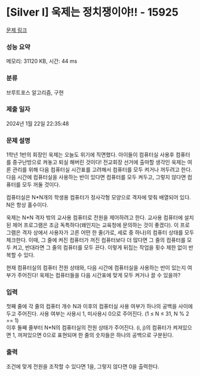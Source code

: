 # [Silver I] 욱제는 정치쟁이야!! - 15925 

[문제 링크](https://www.acmicpc.net/problem/15925) 

### 성능 요약

메모리: 31120 KB, 시간: 44 ms

### 분류

브루트포스 알고리즘, 구현

### 제출 일자

2024년 1월 22일 22:35:48

### 문제 설명

<p>1학년 1반의 회장인 욱제는 오늘도 위기에 직면했다. 아이들이 컴퓨터실 사용후 컴퓨터를 중구난방으로 켜놓고 퇴실 해버린 것이다! 전교회장 선거에 출마할 생각인 욱제는 여론 관리를 위해 다음 컴퓨터실 시간표를 고려해서 컴퓨터를 모두 켜거나 꺼두려고 한다. 다음 시간에 컴퓨터실을 사용하는 반이 있다면 컴퓨터를 모두 켜두고, 그렇지 않다면 컴퓨터를 모두 꺼둘 것이다.</p>

<p>컴퓨터실은 N*N개의 학생용 컴퓨터가 정사각형 모양으로 격자에 맞춰 배열되어 있다. N은 항상 홀수이다.</p>

<p>욱제는 N*N 격자 밖의 교사용 컴퓨터로 전원을 제어하려고 한다. 교사용 컴퓨터에 설치된 제어 프로그램은 조금 독특하다(왜인지는 교육청에 문의하는 것이 좋겠다). 이 프로그램은 격자 상에서 사용자가 고른 어떤 한 줄(가로, 세로 중 하나)의 컴퓨터 상태를 모두 체크한다. 이때, 그 줄에 켜진 컴퓨터가 꺼진 컴퓨터보다 더 많다면 그 줄의 컴퓨터를 모두 켜고, 반대라면 그 줄의 컴퓨터를 모두 끈다. 이렇게 뒤집는 작업을 횟수 제한 없이 반복할 수 있다.</p>

<p>현재 컴퓨터실의 컴퓨터 전원 상태와, 다음 시간에 컴퓨터실을 사용하는 반이 있는지 여부가 주어진다! 욱제는 컴퓨터들을 다음 시간표에 맞게 모두 켜거나 끌 수 있을까?</p>

### 입력 

 <p>첫째 줄에 각 줄의 컴퓨터 개수 N과 이후의 컴퓨터실 사용 여부가 하나의 공백을 사이에 두고 주어진다. 사용 여부는 사용시 1, 미사용시 0으로 주어진다. (1 ≤ N ≤ 31, N % 2 == 1)<br>
이후 둘째 줄부터 N*N의 컴퓨터실의 전원 상태가 주어진다. (i, j)의 컴퓨터가 켜져있으면 1, 꺼져있으면 0으로 표현되며 한 줄의 숫자들은 하나의 공백으로 구분된다.</p>

### 출력 

 <p>조건에 맞게 전원을 조작할 수 있다면 1을, 그렇지 않다면 0을 출력한다.</p>

